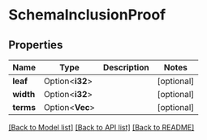 # SchemaInclusionProof

## Properties

Name | Type | Description | Notes
------------ | ------------- | ------------- | -------------
**leaf** | Option<**i32**> |  | [optional]
**width** | Option<**i32**> |  | [optional]
**terms** | Option<**Vec<String>**> |  | [optional]

[[Back to Model list]](../README.md#documentation-for-models) [[Back to API list]](../README.md#documentation-for-api-endpoints) [[Back to README]](../README.md)


